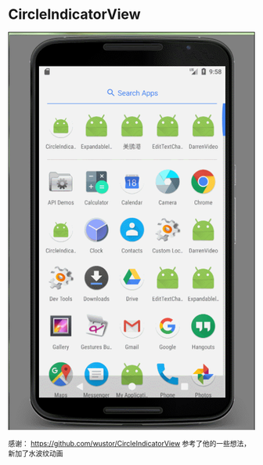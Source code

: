 # CircleIndicatorView

![水波纹+带进度指示器动画效果](https://github.com/Veken/CircleWaveView/raw/master/screenshot/GIF.gif) 

感谢：
https://github.com/wustor/CircleIndicatorView
参考了他的一些想法，新加了水波纹动画
